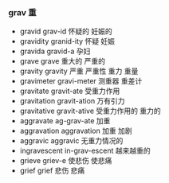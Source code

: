 ### grav 重

- gravid grav-id  怀疑的 妊娠的
- gravidity granid-ity  怀疑 妊娠
- gravida gravid-a 孕妇
- grave grave 重大的 严重的
- gravity gravity  严重 严重性 重力  重量
- gravimeter gravi-meter 测重器 重差计
- gravitate gravit-ate 受重力作用
- gravitation gravit-ation 万有引力
- gravitative gravit-ative 受重力作用的 重力的
- aggravate ag-grav-ate 加重 
- aggravation aggravation  加重 加剧
- aggravic aggravic 无重力情况的
- ingravescent in-grav-escent 越来越重的
- grieve griev-e 使悲伤 使悲痛
- grief grief 悲伤 悲痛
